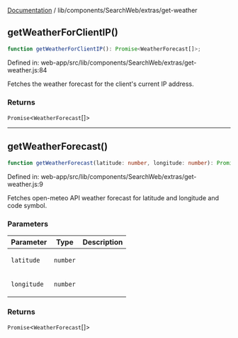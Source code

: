 [Documentation](../../../../modules.md) / lib/components/SearchWeb/extras/get-weather

## getWeatherForClientIP()

```ts
function getWeatherForClientIP(): Promise<WeatherForecast[]>;
```

Defined in: web-app/src/lib/components/SearchWeb/extras/get-weather.js:84

Fetches the weather forecast for the client's current IP address.

### Returns

`Promise`&lt;`WeatherForecast`[]&gt;

***

## getWeatherForecast()

```ts
function getWeatherForecast(latitude: number, longitude: number): Promise<WeatherForecast[]>;
```

Defined in: web-app/src/lib/components/SearchWeb/extras/get-weather.js:9

Fetches open-meteo API weather forecast for latitude 
and longitude and code symbol.

### Parameters

<table>
<thead>
<tr>
<th>Parameter</th>
<th>Type</th>
<th>Description</th>
</tr>
</thead>
<tbody>
<tr>
<td>

`latitude`

</td>
<td>

`number`

</td>
<td>

</td>
</tr>
<tr>
<td>

`longitude`

</td>
<td>

`number`

</td>
<td>

</td>
</tr>
</tbody>
</table>

### Returns

`Promise`&lt;`WeatherForecast`[]&gt;
